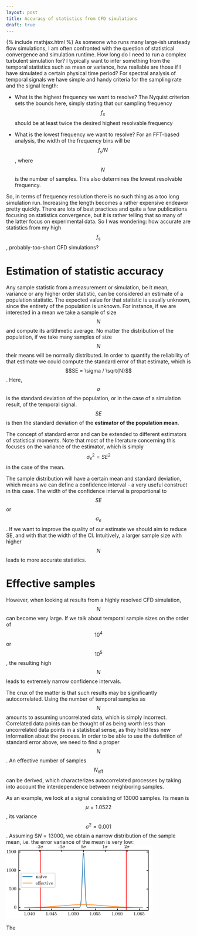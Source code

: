 ```yaml
---
layout: post
title: Accuracy of statistics from CFD simulations
draft: true
---
```

{% include mathjax.html %}
As someone who runs many large-ish unsteady flow simulations, I am often confronted with the question of statistical convergence and simulation runtime. How long do I need to run a complex turbulent simulation for? I typically want to infer something from the temporal statistics such as mean or variance, how realiable are those if I have simulated a certain physical time period? For spectral analysis of temporal signals we have simple and handy criteria for the sampling rate and the signal length:
* What is the highest frequency we want to resolve? The Nyquist criterion sets the bounds here, simply stating that our sampling frequency $$f_s$$ should be at least twice the desired highest resolvable frequency

* What is the lowest frequency we want to resolve? For an FFT-based analysis, the width of the frequency bins will be $$f_s/N$$, where $$N$$ is the number of samples. This also determines the lowest resolvable frequency.

So, in terms of frequency resolution there is no such thing as a too long simulation run. Increasing the length becomes a rather expensive endeavor pretty quickly. There are lots of best practices and quite a few publications focusing on statistics convergence, but it is rather telling that so many of the latter focus on experimental data. So I was wondering: how accurate are statistics from my high $$f_s$$, probably-too-short CFD simulations?


# Estimation of statistic accuracy
Any sample statistic from a measurement or simulation, be it mean, variance or any higher order statistic, can be considered an estimate of a population statistic. The expected value for that statistic is usually unknown, since the entirety of the population is unknown. For instance, if we are interested in a mean we take a sample of size $$N$$ and compute its artithmetic average. No matter the distribution of the population, if we take many samples of size $$N$$ their means will be normally distributed. In order to quantify the reliability of that estimate we could compute the standard error of that estimate, which is $$SE = \sigma / \sqrt{N}$$. Here, $$\sigma$$ is the standard deviation of the population, or in the case of a simulation result, of the temporal signal. $$SE$$ is then the standard deviation of the **estimator of the population mean**.

The concept of standard error and can be extended to different estimators of statistical moments. Note that most of the literature concerning this focuses on the variance of the estimator, which is simply $$\sigma_e^2 = SE^2$$ in the case of the mean.


The sample distribution will have a certain mean and standard deviation, which means we can define a confidence interval - a very useful construct in this case. 
The width of the confidence interval is proportional to $$SE$$ or $$\sigma_e$$. If we want to improve the quality of our estimate we should aim to reduce SE, and with that the width of the CI. Intuitively, a larger sample size with higher $$N$$ leads to more accurate statistics.

# Effective samples
However, when looking at results from a highly resolved CFD simulation, $$N$$ can become very large. If we talk about temporal sample sizes on the order of $$10^4$$ or $$10^5$$, the resulting high $$N$$ leads to extremely narrow confidence intervals.

The crux of the matter is that such results may be significantly autocorrelated. Using the number of temporal samples as $$N$$ amounts to assuming uncorrelated data, which is simply incorrect. Correlated data points can be thought of as being worth less than uncorrelated data points in a statistical sense, as they hold less new information about the process. In order to be able to use the definition of standard error above, we need to find a proper $$N$$. An effective number of samples $$N_{\mathrm{eff}}$$ can be derived, which characterizes autocorrelated processes by taking into account the interdependence between neighboring samples.

As an example, we look at a signal consisting of 13000 samples. Its mean is $$\mu=1.0522$$, its variance $$\sigma^2=0.001$$. Assuming $$N=13000$, we obtain a narrow distribution of the sample mean, i.e. the error variance of the mean is very low:
<img src="../images/DDES_dt100_md_CL_monitor_SE_mean_Neff_vs_N.png" alt="Drawing" style="width: 400px;"/>
<!--![SE_mean_N_vs_Neff]({{ site.baseurl }}/images/DDES_dt100_md_CL_monitor_SE_mean_Neff_vs_N.png =400x)-->

The 


